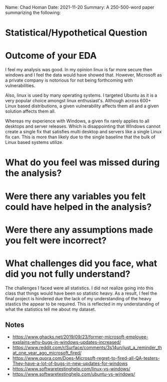 Name: Chad Homan
Date: 2021-11-20
Summary: A 250-500-word paper summarizing the following: 


# Statistical/Hypothetical Question 

# Outcome of your EDA 

I feel my analysis was good. In my opinion linux is far more secure then 
windows and I feel the data would have showed that. However, Microsoft as
a private company is notorious for not being forthcoming with
vulnerabilities.

Also, linux is used by many operating systems. I targeted Ubuntu as it is a 
very popular choice amongst linux enthusiast's. Although across 600+ Linux 
based distributions, a given vulnerability affects them all and a given solution
affects them all.

Whereas my experience with Windows, a given fix rarely applies to all desktops
and server releases. Which is disappointing that WIndows cannot create a single 
fix that satisfies multi desktop and servers like a single Linux fix can.  This is 
more than likely due to the single baseline that the bulk of Linux based systems
utilize. 

# What do you feel was missed during the analysis? 



# Were there any variables you felt could have helped in the analysis? 



# Were there any assumptions made you felt were incorrect? 


# What challenges did you face, what did you not fully understand?

The challenges I faced were all statistics. I did not realize going into this class
that things would have been so statistic heavy. As a result, I feel the final project 
is hindered due the lack of my understanding of the heavy stastics the appear to be 
required. This is reflected in my understanding of what the statistics tell me about 
my dataset.


## Notes
- https://www.ghacks.net/2019/09/23/former-microsoft-employee-explains-why-bugs-in-windows-updates-increased/
- https://www.reddit.com/r/Surface/comments/3s14un/just_a_reminder_that_one_year_ago_microsoft_fired/
- https://www.quora.com/Does-Microsoft-regret-to-fired-all-QA-testers-They-have-a-lot-of-bugs-in-new-updates-for-windows
- https://www.softwaretestinghelp.com/linux-vs-windows/
- https://www.softwaretestinghelp.com/ubuntu-vs-windows/

